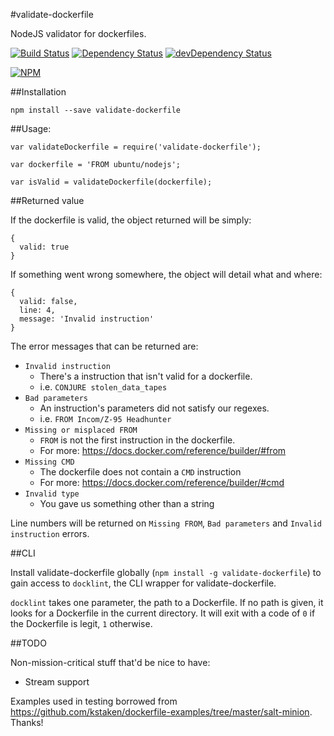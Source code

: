 #validate-dockerfile

NodeJS validator for dockerfiles.  

[![Build Status](https://travis-ci.org/Runnable/validate-dockerfile.svg?branch=master)](https://travis-ci.org/Runnable/validate-dockerfile)
[![Dependency Status](https://david-dm.org/runnable/validate-dockerfile.svg)](https://david-dm.org/runnable/validate-dockerfile)
[![devDependency Status](https://david-dm.org/runnable/validate-dockerfile/dev-status.svg)](https://david-dm.org/runnable/validate-dockerfile#info=devDependencies)
  
[![NPM](https://nodei.co/npm/validate-dockerfile.png?downloads=true&downloadRank=true&stars=true)](https://npmjs.org/package/validate-dockerfile)

##Installation

    npm install --save validate-dockerfile

##Usage:

    var validateDockerfile = require('validate-dockerfile');

    var dockerfile = 'FROM ubuntu/nodejs';

    var isValid = validateDockerfile(dockerfile);

##Returned value

If the dockerfile is valid, the object returned will be simply:

    {
      valid: true
    }

If something went wrong somewhere, the object will detail what and where:

    {
      valid: false,
      line: 4,
      message: 'Invalid instruction'
    }

The error messages that can be returned are:

  - `Invalid instruction`
    - There's a instruction that isn't valid for a dockerfile.
    - i.e. `CONJURE stolen_data_tapes`
  - `Bad parameters`
    - An instruction's parameters did not satisfy our regexes.
    - i.e. `FROM Incom/Z-95 Headhunter`
  - `Missing or misplaced FROM`
    - `FROM` is not the first instruction in the dockerfile.
    - For more: https://docs.docker.com/reference/builder/#from
  - `Missing CMD`
    - The dockerfile does not contain a `CMD` instruction
    - For more: https://docs.docker.com/reference/builder/#cmd
  - `Invalid type`
    - You gave us something other than a string

Line numbers will be returned on `Missing FROM`, `Bad parameters` and `Invalid instruction` errors.


##CLI

Install validate-dockerfile globally (`npm install -g validate-dockerfile`) to gain access to `docklint`, the CLI wrapper for validate-dockerfile.

`docklint` takes one parameter, the path to a Dockerfile.  If no path is given, it looks for a Dockerfile in the current directory.  It will exit with a code of `0` if the Dockerfile is legit, `1` otherwise.


##TODO

Non-mission-critical stuff that'd be nice to have:

 - Stream support

Examples used in testing borrowed from https://github.com/kstaken/dockerfile-examples/tree/master/salt-minion.  Thanks!
